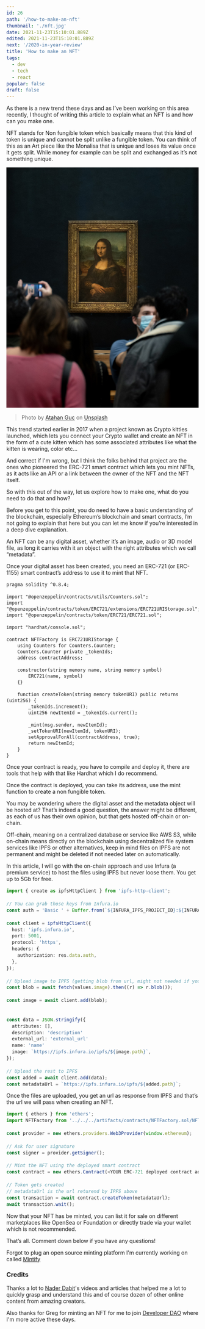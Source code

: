 ```yaml
---
id: 26
path: '/how-to-make-an-nft'
thumbnail: './nft.jpg'
date: 2021-11-23T15:10:01.889Z
edited: 2021-11-23T15:10:01.889Z
next: '/2020-in-year-review'
title: 'How to make an NFT'
tags:
  - dev
  - tech
  - react
popular: false
draft: false
---
```


As there is a new trend these days and as I’ve been working on this area recently, I thought of writing this article to explain what an NFT is and how can you make one.

NFT stands for Non fungible token which basically means that this kind of token is unique and cannot be split unlike a fungible token. You can think of this as an Art piece like the Monalisa that is unique and loses its value once it gets split. While money for example can be split and exchanged as it’s not something unique.

![How to make an NFT](nft.jpg 'How to make an NFT')

> Photo by [Atahan Guc](https://unsplash.com/@ataguan?utm_source=unsplash&utm_medium=referral&utm_content=creditCopyText) on [Unsplash](https://unsplash.com/s/photos/monalisa?utm_source=unsplash&utm_medium=referral&utm_content=creditCopyText)

This trend started earlier in 2017 when a project known as Crypto kitties launched, which lets you connect your Crypto wallet and create an NFT in the form of a cute kitten which has some associated attributes like what the kitten is wearing, color etc...

And correct if I'm wrong, but I think the folks behind that project are the ones who pioneered the ERC-721 smart contract which lets you mint NFTs, as it acts like an API or a link between the owner of the NFT and the NFT itself.

So with this out of the way, let us explore how to make one, what do you need to do that and how?

Before you get to this point, you do need to have a basic understanding of the blockchain, especially Ethereum’s blockchain and smart contracts, I’m not going to explain that here but you can let me know if you’re interested in a deep dive explanation.

An NFT can be any digital asset, whether it’s an image, audio or 3D model file, as long it carries with it an object with the right attributes which we call “metadata”.

Once your digital asset has been created, you need an ERC-721 (or ERC-1155) smart contract’s address to use it to mint that NFT.

```solidity
pragma solidity ^0.8.4;

import "@openzeppelin/contracts/utils/Counters.sol";
import "@openzeppelin/contracts/token/ERC721/extensions/ERC721URIStorage.sol";
import "@openzeppelin/contracts/token/ERC721/ERC721.sol";

import "hardhat/console.sol";

contract NFTFactory is ERC721URIStorage {
    using Counters for Counters.Counter;
    Counters.Counter private _tokenIds;
    address contractAddress;

    constructor(string memory name, string memory symbol)
        ERC721(name, symbol)
    {}

    function createToken(string memory tokenURI) public returns (uint256) {
        _tokenIds.increment();
        uint256 newItemId = _tokenIds.current();

        _mint(msg.sender, newItemId);
        _setTokenURI(newItemId, tokenURI);
        setApprovalForAll(contractAddress, true);
        return newItemId;
    }
}
```

Once your contract is ready, you have to compile and deploy it, there are tools that help with that like Hardhat which I do recommend.

Once the contract is deployed, you can take its address, use the mint function to create a non fungible token.

You may be wondering where the digital asset and the metadata object will be hosted at? That’s indeed a good question, the answer might be different, as each of us has their own opinion, but that gets hosted off-chain or on-chain.

Off-chain, meaning on a centralized database or service like AWS S3, while on-chain means directly on the blockchain using decentralized file system services like IPFS or other alternatives, keep in mind files on IPFS are not permanent and might be deleted if not needed later on automatically.

In this article, I will go with the on-chain approach and use Infura (a premium service) to host the files using IPFS but never loose them. You get up to 5Gb for free.

```ts
import { create as ipfsHttpClient } from 'ipfs-http-client';

// You can grab those keys from Infura.io
const auth = 'Basic ' + Buffer.from(`${INFURA_IPFS_PROJECT_ID}:${INFURA_IPFS_PROJECT_SECRET}`).toString('base64');

const client = ipfsHttpClient({
  host: 'ipfs.infura.io',
  port: 5001,
  protocol: 'https',
  headers: {
    authorization: res.data.auth,
  },
});

// Upload image to IPFS (getting blob from url, might not needed if you already have the blob)
const blob = await fetch(values.image).then((r) => r.blob());

const image = await client.add(blob);


const data = JSON.stringify({
  attributes: [],
  description: 'description'
  external_url: 'external_url'
  name: 'name'
  image: `https://ipfs.infura.io/ipfs/${image.path}`,
});

// Upload the rest to IPFS
const added = await client.add(data);
const metadataUrl = `https://ipfs.infura.io/ipfs/${added.path}`;
```

Once the files are uploaded, you get an url as response from IPFS and that’s the url we will pass when creating an NFT.

```ts
import { ethers } from 'ethers';
import NFTFactory from '../../../artifacts/contracts/NFTFactory.sol/NFTFactory.json';

const provider = new ethers.providers.Web3Provider(window.ethereum);

// Ask for user signature
const signer = provider.getSigner();

// Mint the NFT using the deployed smart contract
const contract = new ethers.Contract(<YOUR ERC-721 deployed contract address>, NFTFactory.abi, signer);

// Token gets created
// metadataUrl is the url returend by IPFS above
const transaction = await contract.createToken(metadataUrl);
await transaction.wait();
```

Now that your NFT has be minted, you can list it for sale on different marketplaces like OpenSea or Foundation or directly trade via your wallet which is not recommended.

That’s all. Comment down below if you have any questions!

Forgot to plug an open source minting platform I'm currently working on called [Mintify](https://github.com/smakosh/nft-mint-app)

### Credits

Thanks a lot to [Nader Dabit](https://www.youtube.com/c/naderdabit)'s videos and articles that helped me a lot to quickly grasp and understand this and of course dozen of other online content from amazing creators.

Also thanks for Greg for minting an NFT for me to join [Developer DAO](https://www.developerdao.com/) where I'm more active these days.
